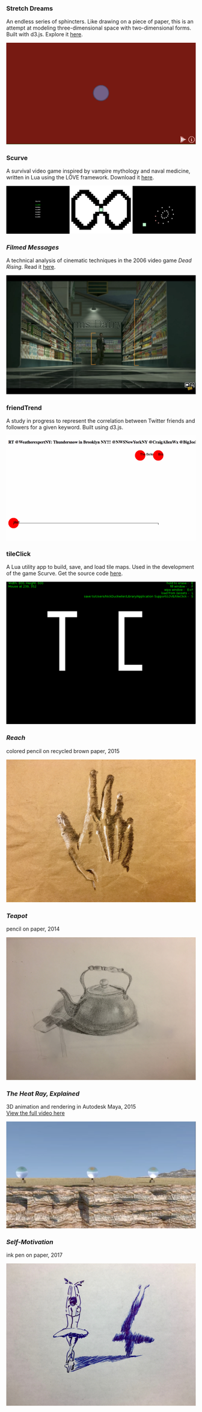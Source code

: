 ### Stretch Dreams

An endless series of sphincters. Like drawing on a piece of paper, this is an attempt at modeling three-dimensional space with two-dimensional forms. Built with d3.js. Explore it [here](https://www.nickduckwiler.com/stretch-dreams/).

![stretch-dreams-demo](https://raw.githubusercontent.com/nduckwiler/nduckwiler.github.io/master/assets/stretch-dreams-demo.gif)

### Scurve

A survival video game inspired by vampire mythology and naval medicine, written in Lua using the LÖVE framework. Download it [here](https://github.com/nduckwiler/app-bundles).

![screenShotStitched](https://raw.githubusercontent.com/nduckwiler/scurve/master/assets/screenShotStitched.png)


### *Filmed Messages*

A technical analysis of cinematic techniques in the 2006 video game *Dead Rising*. Read it [here](https://medium.com/@nduckwiler/filmed-messages-cinematic-techniques-in-dead-rising-2006-8cad86643d33).

![deadRising](https://raw.githubusercontent.com/nduckwiler/nduckwiler.github.io/master/assets/deadRisingGraphic.png)


### friendTrend

A study in progress to represent the correlation between Twitter friends and followers for a given keyword. Built using d3.js.

![friendTrend](https://raw.githubusercontent.com/nduckwiler/nduckwiler.github.io/master/assets/friendTrend.gif)


### tileClick

A Lua utility app to build, save, and load tile maps. Used in the development of the game Scurve. Get the source code [here](https://github.com/nduckwiler/tileClick).

![TC-map](https://raw.githubusercontent.com/nduckwiler/tileClick/master/assets/TC-map.png)

### *Reach*

colored pencil on recycled brown paper, 2015

![reach](https://raw.githubusercontent.com/nduckwiler/artwork/master/reach.jpg)

### *Teapot*

pencil on paper, 2014

![teapot](https://raw.githubusercontent.com/nduckwiler/artwork/master/teapot.jpg)

### *The Heat Ray, Explained*

3D animation and rendering in Autodesk Maya, 2015
<br>
[View the full video here](https://drive.google.com/open?id=0B33mqnSd1JA9VWRnTl81TmJEeXc)

![heatRay](https://raw.githubusercontent.com/nduckwiler/nduckwiler.github.io/master/assets/heatRay.png)

### *Self-Motivation*

ink pen on paper, 2017

![teapot](https://raw.githubusercontent.com/nduckwiler/artwork/master/self-motivation.jpg)
